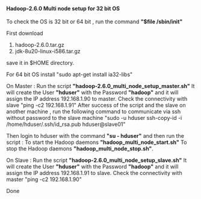 #### Hadoop-2.6.0 Multi node setup for 32 bit OS

To check the OS is 32 bit or 64 bit , run the command **"$file /sbin/init"**

First download 

1. hadoop-2.6.0.tar.gz 
2. jdk-8u20-linux-i586.tar.gz 

save it in $HOME directory.

For 64 bit OS install
"sudo apt-get install ia32-libs"

On Master : 
	Run the script **"hadoop-2.6.0_multi_node_setup_master.sh"**
It will create the User **"hduser"** with the Password **"hadoop"** and it will assign the IP 
address 192.168.1.90 to master.
Check the connectivity with slave "ping -c2 192.168.1.91"
After success of the script and the slave on another machine , run the following command to communicate 
via ssh without password to the slave machine 
"sudo -u hduser ssh-copy-id -i /home/hduser/.ssh/id_rsa.pub hduser@slave01"

Then login to hduser with the command
**"su - hduser"**
and then run the script : 
To start the Hadoop daemons **"hadoop_multi_node_start.sh"**
To stop the Hadoop daemons  **"hadoop_multi_node_stop.sh"**.



On Slave :
	Run the script **"hadoop-2.6.0_multi_node_setup_slave.sh"**
It will create the User **"hduser"** with the Password **"hadoop"** and it will assign the IP 
address 192.168.1.91 to slave.
Check the connectivity with master "ping -c2 192.168.1.90"


Done


